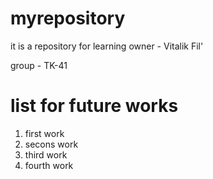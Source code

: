 # myrepository
it is a repository for learning
owner - Vitalik Fil'

group - TK-41

# list for future works
1. first work
2. secons work
3. third work
4. fourth work